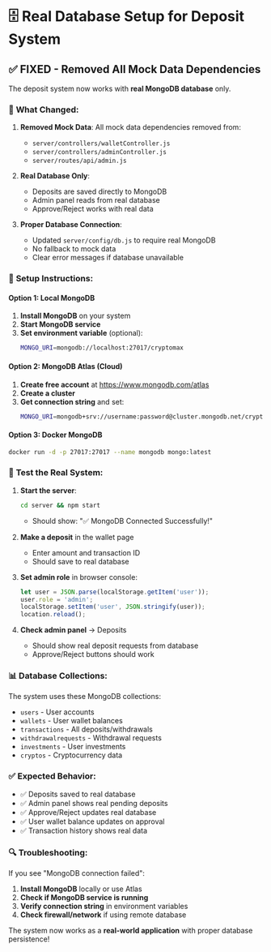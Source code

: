 # 🗄️ Real Database Setup for Deposit System

## ✅ **FIXED** - Removed All Mock Data Dependencies

The deposit system now works with **real MongoDB database** only.

### 🔧 **What Changed:**

1. **Removed Mock Data**: All mock data dependencies removed from:
   - `server/controllers/walletController.js`
   - `server/controllers/adminController.js`
   - `server/routes/api/admin.js`

2. **Real Database Only**: 
   - Deposits are saved directly to MongoDB
   - Admin panel reads from real database
   - Approve/Reject works with real data

3. **Proper Database Connection**: 
   - Updated `server/config/db.js` to require real MongoDB
   - No fallback to mock data
   - Clear error messages if database unavailable

### 🚀 **Setup Instructions:**

#### **Option 1: Local MongoDB**
1. **Install MongoDB** on your system
2. **Start MongoDB service**
3. **Set environment variable** (optional):
   ```bash
   MONGO_URI=mongodb://localhost:27017/cryptomax
   ```

#### **Option 2: MongoDB Atlas (Cloud)**
1. **Create free account** at https://www.mongodb.com/atlas
2. **Create a cluster**
3. **Get connection string** and set:
   ```bash
   MONGO_URI=mongodb+srv://username:password@cluster.mongodb.net/cryptomax
   ```

#### **Option 3: Docker MongoDB**
```bash
docker run -d -p 27017:27017 --name mongodb mongo:latest
```

### 🧪 **Test the Real System:**

1. **Start the server**:
   ```bash
   cd server && npm start
   ```
   - Should show: "✅ MongoDB Connected Successfully!"

2. **Make a deposit** in the wallet page
   - Enter amount and transaction ID
   - Should save to real database

3. **Set admin role** in browser console:
   ```javascript
   let user = JSON.parse(localStorage.getItem('user'));
   user.role = 'admin';
   localStorage.setItem('user', JSON.stringify(user));
   location.reload();
   ```

4. **Check admin panel** → Deposits
   - Should show real deposit requests from database
   - Approve/Reject buttons should work

### 📊 **Database Collections:**

The system uses these MongoDB collections:
- `users` - User accounts
- `wallets` - User wallet balances
- `transactions` - All deposits/withdrawals
- `withdrawalrequests` - Withdrawal requests
- `investments` - User investments
- `cryptos` - Cryptocurrency data

### ✅ **Expected Behavior:**

- ✅ Deposits saved to real database
- ✅ Admin panel shows real pending deposits
- ✅ Approve/Reject updates real database
- ✅ User wallet balance updates on approval
- ✅ Transaction history shows real data

### 🔍 **Troubleshooting:**

If you see "MongoDB connection failed":
1. **Install MongoDB** locally or use Atlas
2. **Check if MongoDB service is running**
3. **Verify connection string** in environment variables
4. **Check firewall/network** if using remote database

The system now works as a **real-world application** with proper database persistence! 